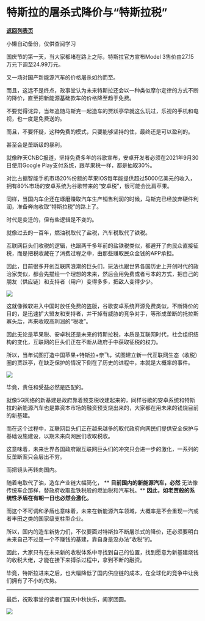 # 特斯拉的屠杀式降价与“特斯拉税”

[**返回列表页**](/gzh/政事堂2019)

小懒自动备份，仅供查阅学习

国庆节的第一天，当大家都堵在路上之际，特斯拉官方宣布Model 3售价由27.15万元下调至24.99万元。  

  

又一场对国产新能源汽车的价格屠杀如约而至。

  

而且，这远不是终点，政事堂认为未来特斯拉还会以一种类似摩尔定律的方式不断的降价，直至把新能源基础款车的价格降至趋于免费。  

  

不要觉得诧异，当年追随马斯克一起造车的贾跃亭早就这么玩过，乐视的手机和电视，也一度是免费送的。  

  

而且，不要怀疑，这种免费的模式，只要能够坚持的住，最终还是可以盈利的。

  

甚至会是垄断级的暴利。  

  

就像昨天CNBC报道，坚持免费多年的谷歌宣布，安卓开发者必须在2021年9月30日使用Google Play支付系统，跟苹果税一样，都是抽取30%。

  

对比占据智能手机市场20%份额的苹果IOS每年能提供超过5000亿美元的收入，拥有80%市场的安卓系统为谷歌带来的“安卓税”，很可能会比肩苹果。

  

同样，当国内车企还在琢磨赚取汽车生产销售利润的时候，马斯克已经放弃硬件利润，准备奔向收取“特斯拉税”的路上了。

  

时代是变迁的，但有些逻辑是不变的。

  

就像过去的一百年，燃油税取代了盐税，汽车税取代了铁税。

  

互联网巨头们收税的逻辑，也跟两千多年前的盐铁税类似，都避开了向民众直接征税，而是把税收藏在了消费过程之中，由那些赚取民众金钱的APP承担。

  

因此，目前很多开创互联网浪潮的巨头们，玩法也跟世界各国历史上开创时代的政治家类似，都会先描绘一个理想的未来，然后会用免费或者亏本的方式，把自己的朋友（供应链）和支持者（用户）变得多多，把敌人变得少少。

  

![](https://mmbiz.qpic.cn/mmbiz_jpg/zyEYFkZWMFg3oF5AIVCv2ibCd4HsF8u3L1bia9czBu4CZ2ChUlELn44j2iafztCicHNaJfuIPKqBZJkW1LAeTQj1aw/640?wx_fmt=jpeg)

  

这就像微软进入中国时放任免费的盗版，谷歌安卓系统开源免费类似，不断降价的目的，是迅速扩大盟友和支持者，并干掉有威胁的竞争对手，等形成垄断的托拉斯寡头后，再来收取高利润的“税收”。

  

因此无论是苹果税、安卓税还是未来的特斯拉税，本质是互联网时代，社会组织结构的变化，互联网的巨头们正在不断从政府手中获取征税的权力。

  

所以，当年试图打造中国苹果+特斯拉+奈飞，试图建立新一代互联网生态（收税）圈的贾跃亭，在缺乏保护的情况下倒在了历史的进程中，本就是大概率的事件。  

  

![](https://mmbiz.qpic.cn/mmbiz_jpg/rxhS23yu8cPicu1uAyVwbJkn9I56AJvPgDN5UickicmwRd7BIzcXP0ypmsg9If3GMDZsKL28VTuMJraqYj3icxBz9w/640?wx_fmt=jpeg)

  

毕竟，责任和受益必然是匹配的。  

  

就像5G网络的新基建是政府靠着预支税收建起来的，同样谷歌的安卓系统和特斯拉的新能源汽车也是靠资本市场的融资预支烧出来的，大家都在用未来的钱烧目前的新基建。

  

而在这个过程中，互联网巨头们正在越来越多的取代政府向网民们提供安全保护与基础设施建设，以期未来向网民们收取税收。  

  

这意味着，未来世界各国政府跟互联网巨头们的冲突只会进一步的激化，一系列的反垄断案只会层出不穷。  

  

而把镜头再转向国内。

  

随着电取代了油，造车产业链大幅简化， ** **目前国内的新能源汽车，必然** 无法像传统车企那样，替政府收取盐铁税般的燃油税和汽车税。**
**因此，如老贾般的系统性矛盾在有朝一日也必然会激化。**

  

而这个不可调和矛盾也意味着，未来在新能源汽车领域，大概率是不会重现一汽或者丰田之类的国家级支柱型企业。

  

所以，国内的造车新势力们，不仅要面对特斯拉不断屠杀式的降价，还必须要明白未来自己不过是一个不赚钱的基建，靠自身是没办法“收税”的。

  

因此，大家只有在未来新的收税体系中寻找到自己的位置，找到愿意为新基建烧钱的收税大佬，才能在接下来搏杀过程中，拿到不断的融资。

  

毕竟，特斯拉进来之后，也大幅降低了国内供应链的成本，在全球化的竞争中让我们拥有了不小的优势。

  

* * *

  

最后，祝政事堂的读者们国庆中秋快乐，阖家团圆。  

  

![](https://mmbiz.qpic.cn/mmbiz_jpg/rxhS23yu8cPicu1uAyVwbJkn9I56AJvPgjuQoJAmOoLNdd4kB1M9MsAhqUK7vibnRBxITAgIUE97RuWHBroHXJrA/640?wx_fmt=jpeg)

